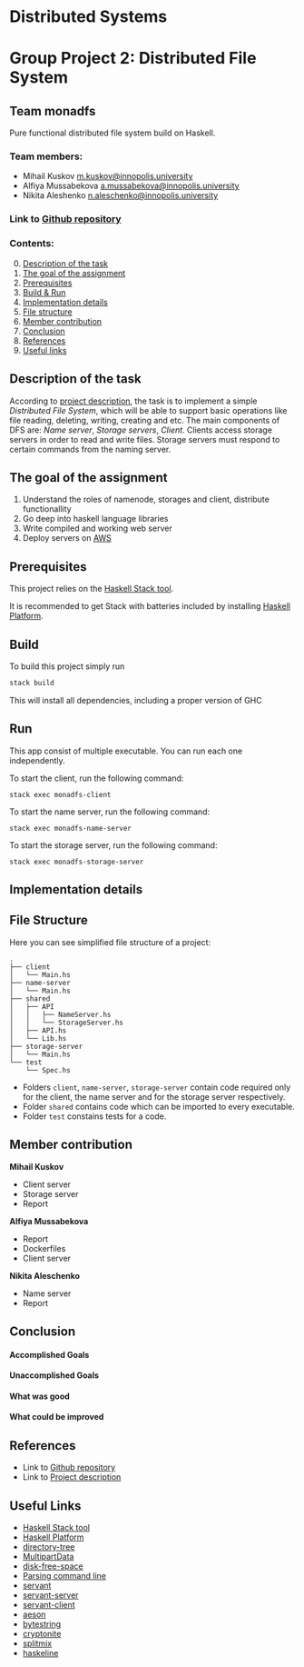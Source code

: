# Distributed Systems
# Group Project 2: Distributed File System

## Team monadfs

Pure functional distributed file system build on Haskell.

### Team members:
* Mihail Kuskov [m.kuskov@innopolis.university](m.kuskov@innopolis.university) 
* Alfiya Mussabekova [a.mussabekova@innopolis.university](a.mussabekova@innopolis.university)
* Nikita Aleshenko [n.aleschenko@innopolis.university](n.aleschenko@innopolis.university)

### Link to [Github repository](https://github.com/Dantara/monadfs) 

### Contents:
0. [Description of the task](#description)
1. [The goal of the assignment](#goal)
2. [Prerequisites](#prerequisites)
3. [Build & Run](#build)
4. [Implementation details](#implementation)
5. [File structure](#structure)
6. [Member contribution](#contribution)
7. [Conclusion](#conclusion)
8. [References](#refer)
9. [Useful links](#links)

## __Description of the task__ <a name="description"></a>
According to [project description](https://docs.google.com/document/d/1Is2QFO20RjxVrZMSMCxsBa-FUgGgaIJ7e_o3CeQKN6w/edit#heading=h.3457zhh89myt), the task is to implement a simple <i>Distributed File System</i>, which will be able to support basic operations like file reading, deleting, writing, creating and etc. The main components of DFS are: <i>Name server</i>, <i>Storage servers</i>, <i>Client</i>. Clients access storage servers in order to read and write files. Storage servers must respond to certain commands from the naming server.

## __The goal of the assignment__ <a name="goal"></a>

1. Understand the roles of namenode, storages and client, distribute functionallity
2. Go deep into haskell language libraries
3. Write compiled and working web server
4. Deploy servers on [AWS](https://aws.amazon.com/) 

## __Prerequisites__ <a name="prerequisites"></a>

This project relies on the [Haskell Stack tool](https://docs.haskellstack.org/en/stable/README/).

It is recommended to get Stack with batteries included by
installing [Haskell Platform](https://www.haskell.org/platform/).

## __Build__ <a name="build"></a>

To build this project simply run

```sh
stack build
```

This will install all dependencies, including a proper version of GHC

## __Run__

This app consist of multiple executable. 
You can run each one independently.

To start the client, run the following command:

``` 
stack exec monadfs-client
```

To start the name server, run the following command:

``` 
stack exec monadfs-name-server
```

To start the storage server, run the following command:

``` 
stack exec monadfs-storage-server
```

## __Implementation details__ <a name="implemantation"></a>



## __File Structure__ <a name="structure"></a>

Here you can see simplified file structure of a project:

```
.
├── client
│   └── Main.hs
├── name-server
│   └── Main.hs
├── shared
│   ├── API
│   │   ├── NameServer.hs
│   │   └── StorageServer.hs
│   ├── API.hs
│   └── Lib.hs
├── storage-server
│   └── Main.hs
└── test
    └── Spec.hs

```

- Folders `client`, `name-server`, `storage-server` contain code required only for the client, the name server and for the storage server respectively.
- Folder `shared` contains code which can be imported to every executable.
- Folder `test` constains tests for a code.

## __Member contribution__ <a name="contribution"></a>
**Mihail Kuskov**
* Client server
* Storage server
* Report 

**Alfiya Mussabekova**
* Report
* Dockerfiles
* Client server

**Nikita Aleschenko**
* Name server
* Report

## __Conclusion__ <a name="conclusion"></a>
#### Accomplished Goals

#### Unaccomplished Goals

#### What was good

#### What could be improved

## __References__ <a name="refer"></a>

* Link to [Github repository](https://github.com/Dantara/monadfs) 
* Link to [Project description](https://docs.google.com/document/d/1Is2QFO20RjxVrZMSMCxsBa-FUgGgaIJ7e_o3CeQKN6w/edit#heading=h.3457zhh89myt) 

## __Useful Links__ <a name="links"></a>
* [Haskell Stack tool](https://docs.haskellstack.org/en/stable/README/)
* [Haskell Platform](https://www.haskell.org/platform/)
* [directory-tree](https://hackage.haskell.org/package/directory-tree)
* [MultipartData](https://docs.servant.dev/en/stable/cookbook/file-upload/FileUpload.html)
* [disk-free-space](https://hackage.haskell.org/package/disk-free-space)
* [Parsing command line](https://hackage.haskell.org/package/optparse-applicative)
* [servant](https://docs.servant.dev/en/stable/tutorial/Server.html)
* [servant-server](https://hackage.haskell.org/package/servant-server)
* [servant-client](https://hackage.haskell.org/package/servant-client)
* [aeson](https://hackage.haskell.org/package/aeson)
* [bytestring](https://hackage.haskell.org/package/bytestring)
* [cryptonite](https://hackage.haskell.org/package/cryptonite)
* [splitmix](https://hackage.haskell.org/package/splitmix)
* [haskeline](https://hackage.haskell.org/package/haskeline)
